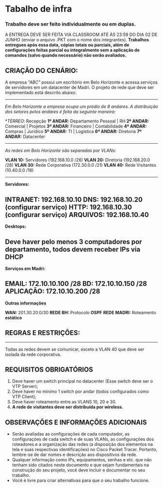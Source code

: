 # Tabalho de infra

### Trabalho deve ser feito individualmente ou em duplas.
A ENTREGA DEVE SER FEITA VIA CLASSROOM ATÉ ÀS 23:59 DO DIA 02 DE JUNHO (enviar o arquivo .PKT com o nome
dos integrantes). **Trabalhos entregues após essa data, cópias totais ou parciais, além de configurações feitas parcial ou integralmente sem a aplicação de comandos (salvo quando necessário) não serão avaliados.**


## CRIAÇÃO DO CENÁRIO:


A empresa *"ABC"* possui um escritório em Belo Horizonte e acessa serviços de servidores em um datacenter de Madri. O projeto de rede que deve ser implementado está descrito abaixo:

------

_Em Belo Horizonte a empresa ocupa um prédio de 8 andares. A distribuição dos setores pelos andares é feita da seguinte maneira:_

**TÉRREO*: Recepção
**1º ANDAR:** Departamento Pessoal | RH
**2º ANDAR:** Comercial | Projetos
**3º ANDAR:** Financeiro | Contabilidade
**4º ANDAR:** Compras | Jurídico
**5º ANDAR:** TI | Logística
**6º ANDAR:** Diretoria
**7º ANDAR:** Datacenter

------

_As redes em Belo Horizonte são separadas por VLANs:_

**VLAN 10:** Servidores (192.168.10.0 /26)
**VLAN 20:** Diretoria (192.168.20.0 /28)
**VLAN 30:** Rede Corporativa (172.30.0.0 /21)
**VLAN 40:** Rede Visitantes (10.40.0.0 /18)

------


__Servidores:__

**INTRANET:** 192.168.10.10
**DNS:** 192.168.10.20 (configurar serviço)
**HTTP:** 192.168.10.30 (configurar serviço)
**ARQUIVOS:** 192.168.10.40
------


__Desktops:__

Deve haver pelo menos **3 computadores** por departamento, todos devem receber IPs via **DHCP**
------


__Serviços em Madri:__

**EMAIL:** 172.10.10.100 /28
**BD:** 172.10.10.150 /28
**APLICAÇÃO:** 172.10.10.200 /28
------


__Outras informações__

**WAN:** 201.30.20.0/30
**REDE BH:** Protocolo **OSPF**
**REDE MADRI:** Roteamento **estático**


## REGRAS E RESTRIÇÕES:
------


Todas as redes devem se comunicar, exceto a VLAN 40 que deve ser isolada da rede corporativa.


## REQUISITOS OBRIGATÓRIOS


1. Deve haver um switch principal no datacenter (Esse switch deve ser o VTP Server);
1. Deve haver no mínimo 1 switch por andar (todos configurados como VTP Client);
1. Deve haver roteamento entre as VLANS 10, 20 e 30.
1. **A rede de visitantes deve ser distribuída por wireless.**


## OBSERVAÇÕES E INFORMAÇÕES ADICIONAIS


- Serão avaliadas as configurações de cada computador, as configurações de cada switch e de suas VLANs, as
configurações dos roteadores e a organização das redes (a disposição dos elementos na tela e suas respectivas
identificações) no Cisco Packet Tracer. Portanto, lembre-se de dar nomes e descrição aos dispositivos da rede.
- Qualquer informação como IPs, equipamentos, senhas e etc. que não tenham sido citados neste documento e que sejam
fundamentais na construção do seu projeto, você deve incluir e documentar no seu trabalho.
- Você é livre para criar alternativas para que o seu trabalho funcione.
